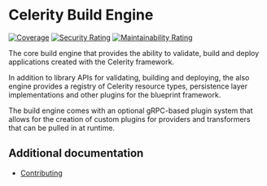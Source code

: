 # Celerity Build Engine

[![Coverage](https://sonarcloud.io/api/project_badges/measure?project=two-hundred_celerity-build-engine&metric=coverage)](https://sonarcloud.io/summary/new_code?id=two-hundred_celerity-build-engine)
[![Security Rating](https://sonarcloud.io/api/project_badges/measure?project=two-hundred_celerity-build-engine&metric=security_rating)](https://sonarcloud.io/summary/new_code?id=two-hundred_celerity-build-engine)
[![Maintainability Rating](https://sonarcloud.io/api/project_badges/measure?project=two-hundred_celerity-cli&metric=sqale_rating)](https://sonarcloud.io/summary/new_code?id=two-hundred_celerity-build-engine)

The core build engine that provides the ability to validate, build and deploy applications
created with the Celerity framework.

In addition to library APIs for validating, building and deploying, the also engine provides a registry of Celerity resource types, persistence layer implementations and other plugins for the blueprint framework.

The build engine comes with an optional gRPC-based plugin system that allows for the creation of custom plugins for providers and transformers that can be pulled in at runtime.

## Additional documentation

- [Contributing](docs/CONTRIBUTING.md)
